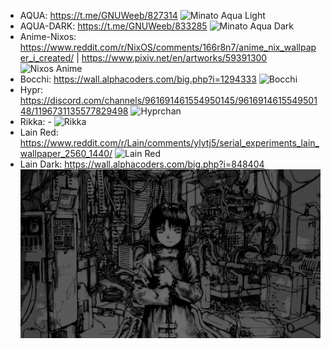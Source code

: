 - AQUA: https://t.me/GNUWeeb/827314
  ![Minato Aqua Light](Minato-Aqua.png "Minato Aqua Light")
- AQUA-DARK: https://t.me/GNUWeeb/833285
  ![Minato Aqua Dark](Minato-Aqua-Dark.png "Minato Aqua Dark")
- Anime-Nixos: https://www.reddit.com/r/NixOS/comments/166r8n7/anime_nix_wallpaper_i_created/ | https://www.pixiv.net/en/artworks/59391300
  ![Nixos Anime](anime-nix-wallpaper.png "Nixos Anime")
- Bocchi: https://wall.alphacoders.com/big.php?i=1294333
  ![Bocchi](Bocchi.png "Bocchi")
- Hypr: https://discord.com/channels/961691461554950145/961691461554950148/1196731135577829498
  ![Hyprchan](Hypr.png "Hyprchan")
- Rikka: -
  ![Rikka](Rikka.png "Rikka")
- Lain Red: https://www.reddit.com/r/Lain/comments/ylytj5/serial_experiments_lain_wallpaper_2560_1440/
  ![Lain Red](Lain_Red.png "Lain Red")
- Lain Dark: https://wall.alphacoders.com/big.php?i=848404
  ![Lain Dark](Lain_Dark.jpg "Lain Dark")

